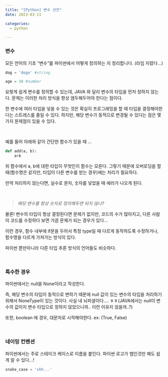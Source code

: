 ```yaml
---
title: "[Python] 변수 선언"
date: 2023-03-11

categories:
  - python

---
```

### 변수

모든 언어의 기초 “변수”를 파이썬에서 어떻게 정의하는 지 정리합니다. (라임 지렸다…)

```python
dog = 'dogo' #string

age = 10 #number
```

요렇게 쉽게 변수를 정의할 수 있는데, JAVA 와 달리 변수의 타입을 먼저 정하지 않는다. 문제는 이러한 처리 방식을 항상 염두해두어야 한다는 점이다. 

한 변수에 여러 타입을 넣을 수 있는 것은 확실히 프로그래밍을 할 때 타입을 결정해야한다는 스트레스를 줄일 수 있다. 하지만, 해당 변수가 동적으로 변경될 수 있다는 점은 몇가지 문제점이 있을 수 있다.

<br> 

예를 들어 아래와 같이 간단한 함수가 있을 때 …

```python
def add(a, b):
	a+b
```

위 함수에서 a, b에 대한 타입이 무엇인지 함수는 모른다. 그렇기 때문에 오버로딩을 할 때(함수명은 같지만, 타입이 다른 변수를 받는 경우)에는 처리가 필요하다. 

만약 처리하지 않는다면, 실수로 문자, 숫자를 넣었을 때 에러가 나오게 된다.

<br>

> *해당 변수를 항상 숫자로 정의해두면 되지 않나?*


물론! 변수의 타입이 항상 결정된다면 문제가 없지만, 코드의 수가 많아지고, 다른 사람이 코드를 수정하다 보면 가끔 문제가 되는 경우가 있다…

이런 경우, 함수 내부에 if문을 두어서 특정 type일 때 다르게 동작하도록 수정하거나, 함수명을 다르게 가져가는 방식이 있다. 

파이썬 뿐만아니라 다른 타입 추론 방식의 언어들도 비슷하다.

<br>

### 특수한 경우

파이썬에서는 null을 None이라고 작성한다.

즉, 해당 변수의 타입이 동적으로 변하기 때문에 null 값이 있는 변수의 타입을 처리하기 위해서 NoneType이 있는 것이다. 사실 내 뇌피셜이다…. ㅎㅎ(JAVA에서는 null이 변수의 값이지 변수 타입으로 정하지 않았으니까.. 이런 이유지 않을까..?)

또한, boolean 에 경우, 대문자로 시작해야한다. ex: (True, False)

<br>

### 네이밍 컨벤션

파이썬에서는 주로 스테이크 케이스로 이름을 붙인다. 파이썬 로고가 뱀인것만 해도 쉽게 알 수 있다…! 

```python
snake_case = 'shh...'
```

